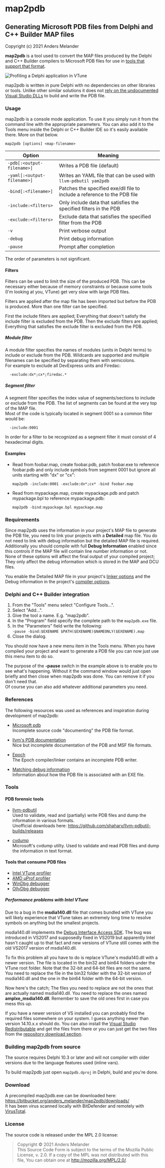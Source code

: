 # map2pdb

## Generating Microsoft PDB files from  Delphi and C++ Builder MAP files

Copyright (c) 2021 Anders Melander

**map2pdb** is a tool used to convert the MAP files produced by the Delphi and C++ Builder compilers to Microsoft PDB files for use in [tools that support that format](#markdown-header-tools-that-consume-pdb-files).

![Profiling a Delphi application in VTune](Info/vtune_delphi.png)

map2pdb is written in pure Delphi with no dependencies on other libraries or tools. Unlike other similar solutions it does not [rely on the undocumented Visual Studio DLLs](https://github.com/rainers/cv2pdb/blob/master/src/mspdb.cpp) to build and write the PDB file.

### Usage

map2pdb is a console mode application. To use it you simply run it from the command line with the appropriate parameters. You can also add it to the Tools menu inside the Delphi or C++ Builder IDE so it's easily available there. More on that below.

```
map2pdb [options] <map-filename>
```

| Option | Meaning |
|--------|---------|
| `-pdb[:<output-filename>]` | Writes a PDB file (default) |
| `-yaml[:<output-filename>]` | Writes an YAML file that can be used with `llvm-pdbutil yam2pdb` |
| `-bind[:<filename>]` | Patches the specified exe/dll file to include a reference to the PDB file |
| `-include:<filters>` | Only include data that satisfies the specified filters in the PDB |
| `-exclude:<filters>` | Exclude data that satisfies the specified filter from the PDB |
| `-v` | Print verbose output |
| `-debug` | Print debug information |
| `-pause` | Prompt after completion |

The order of parameters is not significant.

#### Filters

Filters can be used to limit the size of the produced PDB. This can be necessary either because of memory constraints or because some tools (I'm looking at you, VTune) get very slow with large PDB files.

Filters are applied after the map file has been imported but before the PDB is produced. More than one filter can be specified.

First the include filters are applied; Everything that doesn't satisfy the include filter is excluded from the PDB. Then the exclude filters are applied; Everything that satisfies the exclude filter is excluded from the PDB.

##### Module filter

A module filter specifies the names of modules (units in Delphi terms) to include or exclude from the PDB. Wildcards are supported and multiple filenames can be specified by separating them with semicolons.  
For example to exclude all DevExpress units and Firedac:  

```
  -exclude:dx*;cx*;firedac.*
```

##### Segment filter

A segment filter specifies the index value of segments/sections to include or exclude from the PDB. The list of segments can be found at the very top of the MAP file.  
Most of the code is typically located in segment 0001 so a common filter would be:  
```
  -include:0001
```

In order for a filter to be recognized as a segment filter it must consist of 4 hexadecimal digits.

#### Examples

* Read from foobar.map, create foobar.pdb, patch foobar.exe to reference foobar.pdb and only include symbols from segment 0001 but ignore all units starting with "dx" or "cx":  
  ```
  map2pdb -include:0001 -exclude:dx*;cx* -bind foobar.map
  ```

* Read from mypackage.map, create mypackage.pdb and patch mypackage.bpl to reference mypackage.pdb:  
  ```
  map2pdb -bind:mypackage.bpl mypackage.map
  ```
  
### Requirements

Since map2pdb uses the information in your project's MAP file to generate the PDB file, you need to link your projects with a **Detailed** map file. You do not need to link with debug information but the detailed MAP file is required. Additionally you should compile with full **Debug Information** enabled since this controls if the MAP file will contain line number information or not.  
None of these options will affect the final output of your compiled project; They only affect the debug information which is stored in the MAP and DCU files.

You enable the Detailed MAP file in your project's [linker options](http://docwiki.embarcadero.com/RADStudio/Sydney/en/Linking) and the Debug information in the project's [compiler options](http://docwiki.embarcadero.com/RADStudio/Sydney/en/Compiling#Debugging_Options).

### Delphi and C++ Builder integration

1. From the "Tools" menu select "Configure Tools...".
2. Select "Add...".
3. Give the tool a name. E.g. "map2pdb".
4. In the "Program" field specify the complete path to the `map2pdb.exe` file.
5. In the "Parameters" field write the following:  
    `-pause -bind:$EXENAME $PATH($EXENAME)$NAMEONLY($EXENAME).map`
6. Close the dialog.

You should now have a new menu item in the Tools menu. When you have compiled your project and want to generate a PDB file you can now just use this menu item to do so.

The purpose of the **-pause** switch in the example above is to enable you to see what's happening. Without it the command window would just open briefly and then close when map2pdb was done. You can remove it if you don't need that.  
Of course you can also add whatever additional parameters you need.

### References

The following resources was used as references and inspiration during development of map2pdb:

- [Microsoft pdb](https://github.com/Microsoft/microsoft-pdb)  
  Incomplete source code "documenting" the PDB file format.

- [llvm's PDB documentation](https://llvm.org/docs/PDB/)  
  Nice but incomplete documentation of the PDB and MSF file formats.

- [Epoch](https://github.com/apoch/epoch-language/blob/renewal/EpochCompiler/Linker/PDB.epoch)  
  The Epoch compiler/linker contains an incomplete PDB writer.

- [Matching debug information](http://www.debuginfo.com/articles/debuginfomatch.html)  
  Information about how the PDB file is associated with an EXE file.

### Tools

#### PDB forensic tools

- [llvm-pdbutil](https://llvm.org/docs/CommandGuide/llvm-pdbutil.html)  
  Used to validate, read and (partially) write PDB files and dump the information in various formats.  
  Unofficial downloads here: https://github.com/shaharv/llvm-pdbutil-builds/releases
  
- [cvdump](https://github.com/microsoft/microsoft-pdb/tree/master/cvdump)  
  Microsoft's cvdump utilty. Used to validate and read PDB files and dump the information in text format.

#### Tools that consume PDB files

- [Intel VTune profiler](https://software.intel.com/content/www/us/en/develop/tools/oneapi/components/vtune-profiler.html)
- [AMD μProf profiler](https://developer.amd.com/amd-uprof/)
- [WinDbg debugger](https://docs.microsoft.com/en-us/windows-hardware/drivers/debugger/debugger-download-tools)
- [OllyDbg debugger](http://www.ollydbg.de/)

##### Performance problems with Intel VTune

Due to a bug in the **msdia140.dll** file that comes bundled with VTune you will likely experience that VTune takes an extremely long time to resolve symbols on anything but the smallest projects.

msdia140.dll implements the [Debug Interface Access SDK](https://docs.microsoft.com/en-us/visualstudio/debugger/debug-interface-access/debug-interface-access-sdk?view=vs-2019). The bug was introduced in VS2017 and supposedly fixed in VS2019 but apparently Intel hasn't caught up to that fact and new versions of VTune still comes with the old VS2017 version of msdia140.dll.

To fix this problem all you have to do is replace VTune's msdia140.dll with a newer version. The file is located in the bin32 and bin64 folders under the VTune root folder. Note that the 32-bit and 64-bit files are not the same. You need to replace the file in the bin32 folder with the 32-bit version of msdia140.dll and the one in the bin64 folder with the 64-bit version.

Now here's the catch; The files you need to replace are not the ones that are actually named msdia140.dll. You need to replace the ones named **amplxe_msdia140.dll**. Remember to save the old ones first in case you mess this up.

If you have a newer version of VS installed you can probably find the required files somewhere on your system. I guess anything newer than version 14.10.x.x should do. You can also install the [Visual Studio Redistributable](https://visualstudio.microsoft.com/downloads/#microsoft-visual-c-redistributable-for-visual-studio-2019) and get the files from there or you can just get the two files from the [repository download section](https://bitbucket.org/anders_melander/map2pdb/downloads/).

### Building map2pdb from source

The source requires Delphi 10.3 or later and will not compiler with older versions due to the language features used (inline vars).

To build map2pdb just open `map2pdb.dproj` in Delphi, build and you're done.

### Download

A precompiled map2pdb.exe can be downloaded here: https://bitbucket.org/anders_melander/map2pdb/downloads/  
It has been virus scanned locally with BitDefender and remotely with [VirusTotal](https://www.virustotal.com).

### License

The source code is released under the MPL 2.0 license:

> Copyright © 2021 Anders Melander  
> This Source Code Form is subject to the terms of the Mozilla Public  
> License, v. 2.0. If a copy of the MPL was not distributed with this  
> file, You can obtain one at http://mozilla.org/MPL/2.0/.